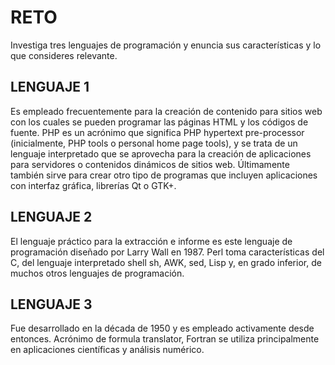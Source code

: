 # RETO
Investiga tres lenguajes de programación y enuncia sus características y lo que consideres relevante.

## LENGUAJE 1
Es empleado frecuentemente para la creación de contenido para sitios web con los cuales se pueden programar las páginas HTML y los códigos de fuente. PHP es un acrónimo que significa PHP hypertext pre-processor (inicialmente, PHP tools o personal home page tools), y se trata de un lenguaje interpretado que se aprovecha para la creación de aplicaciones para servidores o contenidos dinámicos de sitios web. Últimamente también sirve para crear otro tipo de programas que incluyen aplicaciones con interfaz gráfica, librerías Qt o GTK+.


## LENGUAJE 2
El lenguaje práctico para la extracción e informe es este lenguaje de programación diseñado por Larry Wall en 1987. Perl toma características del C, del lenguaje interpretado shell sh, AWK, sed, Lisp y, en grado inferior, de muchos otros lenguajes de programación.

## LENGUAJE 3
Fue desarrollado en la década de 1950 y es empleado activamente desde entonces. Acrónimo de formula translator, Fortran se utiliza principalmente en aplicaciones científicas y análisis numérico.
